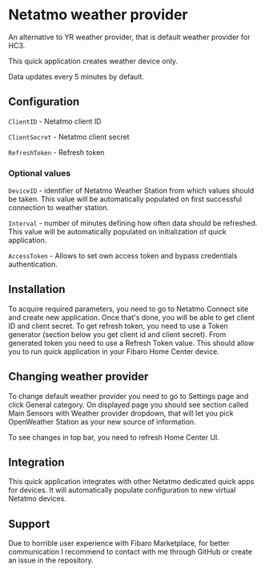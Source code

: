 # Netatmo weather provider

An alternative to YR weather provider, that is default weather provider for HC3.

This quick application creates weather device only.

Data updates every 5 minutes by default.

## Configuration

`ClientID` - Netatmo client ID

`ClientSecret` - Netatmo client secret

`RefreshToken` - Refresh token

### Optional values

`DeviceID` - identifier of Netatmo Weather Station from which values should be taken. This value will be automatically populated on first successful connection to weather station.

`Interval` - number of minutes defining how often data should be refreshed. This value will be automatically populated on initialization of quick application.

`AccessToken` - Allows to set own access token and bypass credentials authentication.

## Installation

To acquire required parameters, you need to go to Netatmo Connect site and create new application. Once that's done, you will be able to get client ID and client secret. To get refresh token, you need to use a Token generator (section below you get client id and client secret).
From generated token you need to use a Refresh Token value.
This should allow you to run quick application in your Fibaro Home Center device.

## Changing weather provider

To change default weather provider you need to go to Settings page and click General category. 
On displayed page you should see section called Main Sensors with Weather provider dropdown, that will let you pick OpenWeather Station as your new source of information.

To see changes in top bar, you need to refresh Home Center UI.

## Integration

This quick application integrates with other Netatmo dedicated quick apps for devices. It will automatically populate configuration to new virtual Netatmo devices.

## Support

Due to horrible user experience with Fibaro Marketplace, for better communication I recommend to contact with me through GitHub or create an issue in the repository.